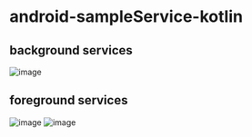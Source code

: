# android-sampleService-kotlin 

## background services
![image](https://user-images.githubusercontent.com/53375007/194603074-bf894b57-3f39-4920-86fa-68b6793da7b9.png)

## foreground services 
![image](https://user-images.githubusercontent.com/53375007/194614092-8a8024af-05ff-4841-aeb8-534bff057b7e.png)
![image](https://user-images.githubusercontent.com/53375007/194614181-e4398eaa-1c08-46f9-8e4d-fd1ac09d78ea.png)

